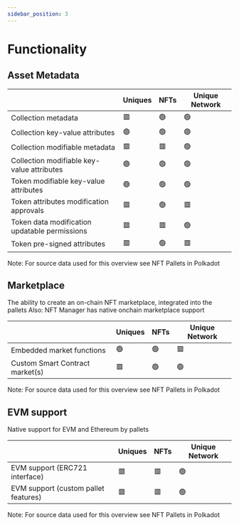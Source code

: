 ```yaml
---
sidebar_position: 3 
---
```


# Functionality

## Asset Metadata

|  | Uniques | NFTs | Unique Network |
| --- | --- | --- | --- |
| Collection metadata | 🟥 | 🟢 | 🟢 |
| Collection key-value attributes | 🟢 | 🟢 | 🟢 |
| Collection modifiable metadata | 🟥 | 🟥 | 🟢 |
| Collection modifiable key-value attributes | 🟢 | 🟢 | 🟢 |
| Token modifiable key-value attributes | 🟢 | 🟢 | 🟢 |
| Token attributes modification approvals | 🟥 | 🟢 | 🟥 |
| Token data modification updatable permissions | 🟥 | 🟥 | 🟢 |
| Token pre-signed attributes | 🟥 | 🟢 | 🟥 |

Note: For source data used for this overview see NFT Pallets in Polkadot
<!-- Slide number: 7 -->
## Marketplace

The ability to create an on-chain NFT marketplace, integrated into the pallets
Also:
NFT Manager has native onchain marketplace support

|  | Uniques | NFTs | Unique Network |
| --- | --- | --- | --- |
| Embedded market functions | 🟢 | 🟢 | 🟥 |
| Custom Smart Contract market(s) | 🟥 | 🟢  | 🟢 |

Note: For source data used for this overview see NFT Pallets in Polkadot

## EVM support

Native support for EVM and Ethereum by pallets

|  | Uniques | NFTs | Unique Network |
| --- | --- | --- | --- |
| EVM support (ERC721 interface) | 🟥 | 🟥 | 🟢 |
| EVM support (custom pallet features) | 🟥 | 🟥 | 🟢 |

Note: For source data used for this overview see NFT Pallets in Polkadot
